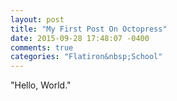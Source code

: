 ```yaml
---
layout: post
title: "My First Post On Octopress"
date: 2015-09-28 17:48:07 -0400
comments: true
categories: "Flatiron&nbsp;School"
---
```

"Hello, World."